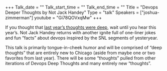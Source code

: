 +++
Talk_date = ""
Talk_start_time = ""
Talk_end_time = ""
Title = "Devops Deeper Thoughts by Not Jack Handey"
Type = "talk"
Speakers = ["joshua-zimmerman"]
youtube = "Gi78QOVxqMw"
+++

If you thought that [last year’s thoughts were deep](https://www.devopsdays.org/events/2016-chicago/program/joshua-zimmerman/), wait until you hear this year’s. Not Jack Handey returns with another ignite full of one-liner jokes and fun “facts” about devops inspired by the SNL segments of yesteryear.

This talk is primarily tongue-in-cheek humor and will be comprised of “deep thoughts” that are entirely new to Chicago (aside from maybe one or two favorites from last year). There will be some “thoughts” pulled from other iterations of Devops Deep Thoughts and many entirely new “thoughts”.
